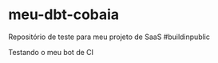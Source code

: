 # meu-dbt-cobaia
Repositório de teste para meu projeto de SaaS #buildinpublic

Testando o meu bot de CI